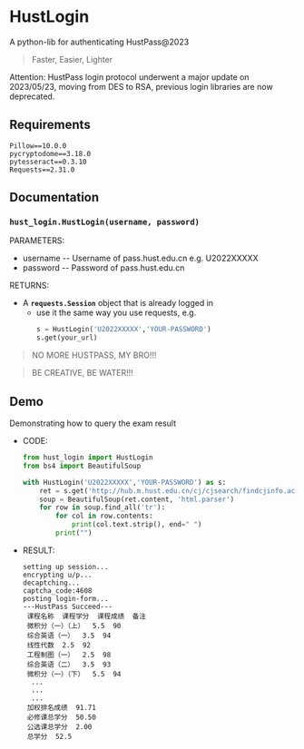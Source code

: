 # HustLogin
A python-lib for authenticating HustPass@2023

> Faster, Easier, Lighter

Attention: HustPass login protocol underwent a major update on 2023/05/23, moving from DES to RSA, previous login libraries are now deprecated.




## Requirements
```
Pillow==10.0.0
pycryptodome==3.18.0
pytesseract==0.3.10
Requests==2.31.0
```

## Documentation
### **```hust_login.HustLogin(username, password)```**

  PARAMETERS:
  - username -- Username of pass.hust.edu.cn  e.g. U2022XXXXX
  - password -- Password of pass.hust.edu.cn

  RETURNS:
  - A **```requests.Session```** object that is already logged in
    - use it the same way you use requests, e.g.
      ```python
      s = HustLogin('U2022XXXXX','YOUR-PASSWORD')
      s.get(your_url)
      ```

> NO MORE HUSTPASS, MY BRO!!!

> BE CREATIVE, BE WATER!!!

## Demo
Demonstrating how to query the exam result
- CODE:
  ```python
  from hust_login import HustLogin
  from bs4 import BeautifulSoup
  
  with HustLogin('U2022XXXXX','YOUR-PASSWORD') as s:
      ret = s.get('http://hub.m.hust.edu.cn/cj/cjsearch/findcjinfo.action?xn=2022&xq=0')
      soup = BeautifulSoup(ret.content, 'html.parser')
      for row in soup.find_all('tr'):
          for col in row.contents:
              print(col.text.strip(), end=" ")
          print("")
  ```
- RESULT:
  ```
  setting up session...
  encrypting u/p...
  decaptching...
  captcha_code:4608
  posting login-form...
  ---HustPass Succeed---
   课程名称  课程学分  课程成绩  备注  
   微积分（一）（上）  5.5  90
   综合英语（一）  3.5  94
   线性代数  2.5  92
   工程制图（一）  2.5  98
   综合英语（二）  3.5  93
   微积分（一）（下）  5.5  94
    ...
    ...
    ...
   加权排名成绩  91.71
   必修课总学分  50.50
   公选课总学分  2.00
   总学分  52.5
  ```
